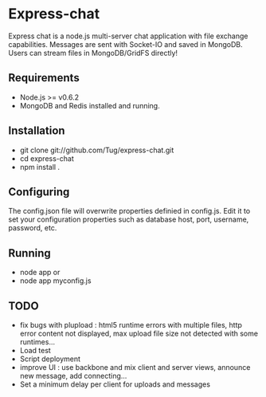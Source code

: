 
# Express-chat

Express chat is a node.js multi-server chat application with file exchange capabilities.
Messages are sent with Socket-IO and saved in MongoDB.
Users can stream files in MongoDB/GridFS directly!


## Requirements
* Node.js >= v0.6.2
* MongoDB and Redis installed and running.

## Installation
* git clone git://github.com/Tug/express-chat.git
* cd express-chat
* npm install .

## Configuring
The config.json file will overwrite properties definied in config.js. Edit it to set your configuration properties such as database host, port, username, password, etc.


## Running
* node app
or
* node app myconfig.js


## TODO
* fix bugs with plupload :  html5 runtime errors with multiple files, http error content not displayed, max upload file size not detected with some runtimes...
* Load test
* Script deployment
* improve UI : use backbone and mix client and server views, announce new message, add connecting...
* Set a minimum delay per client for uploads and messages